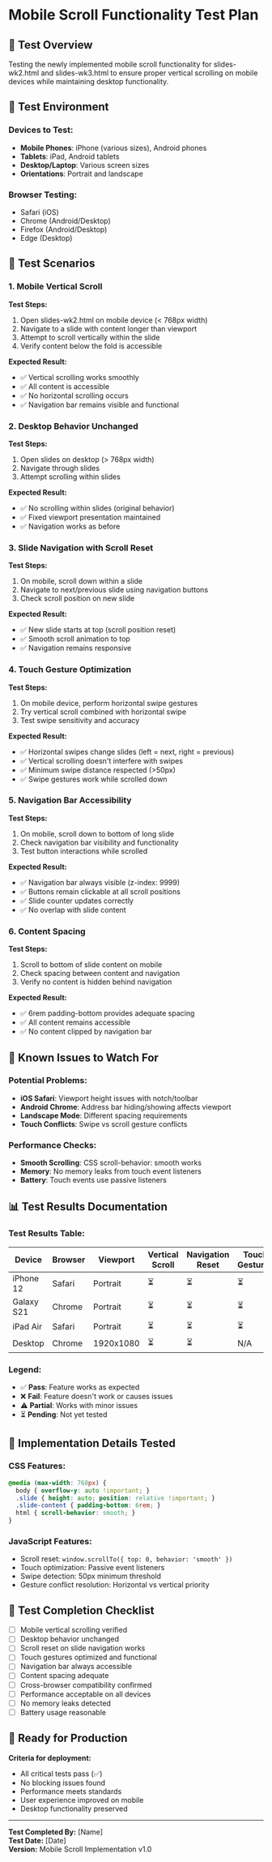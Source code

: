 # Mobile Scroll Functionality Test Plan

## 🎯 **Test Overview**
Testing the newly implemented mobile scroll functionality for slides-wk2.html and slides-wk3.html to ensure proper vertical scrolling on mobile devices while maintaining desktop functionality.

## 📱 **Test Environment**

### Devices to Test:
- **Mobile Phones**: iPhone (various sizes), Android phones
- **Tablets**: iPad, Android tablets  
- **Desktop/Laptop**: Various screen sizes
- **Orientations**: Portrait and landscape

### Browser Testing:
- Safari (iOS)
- Chrome (Android/Desktop)
- Firefox (Android/Desktop)
- Edge (Desktop)

## 🧪 **Test Scenarios**

### 1. **Mobile Vertical Scroll**
**Test Steps:**
1. Open slides-wk2.html on mobile device (< 768px width)
2. Navigate to a slide with content longer than viewport
3. Attempt to scroll vertically within the slide
4. Verify content below the fold is accessible

**Expected Result:**
- ✅ Vertical scrolling works smoothly
- ✅ All content is accessible
- ✅ No horizontal scrolling occurs
- ✅ Navigation bar remains visible and functional

### 2. **Desktop Behavior Unchanged**
**Test Steps:**
1. Open slides on desktop (> 768px width)
2. Navigate through slides
3. Attempt scrolling within slides

**Expected Result:**
- ✅ No scrolling within slides (original behavior)
- ✅ Fixed viewport presentation maintained
- ✅ Navigation works as before

### 3. **Slide Navigation with Scroll Reset**
**Test Steps:**
1. On mobile, scroll down within a slide
2. Navigate to next/previous slide using navigation buttons
3. Check scroll position on new slide

**Expected Result:**
- ✅ New slide starts at top (scroll position reset)
- ✅ Smooth scroll animation to top
- ✅ Navigation remains responsive

### 4. **Touch Gesture Optimization**
**Test Steps:**
1. On mobile device, perform horizontal swipe gestures
2. Try vertical scroll combined with horizontal swipe
3. Test swipe sensitivity and accuracy

**Expected Result:**
- ✅ Horizontal swipes change slides (left = next, right = previous)
- ✅ Vertical scrolling doesn't interfere with swipes
- ✅ Minimum swipe distance respected (>50px)
- ✅ Swipe gestures work while scrolled down

### 5. **Navigation Bar Accessibility**
**Test Steps:**
1. On mobile, scroll down to bottom of long slide
2. Check navigation bar visibility and functionality
3. Test button interactions while scrolled

**Expected Result:**
- ✅ Navigation bar always visible (z-index: 9999)
- ✅ Buttons remain clickable at all scroll positions
- ✅ Slide counter updates correctly
- ✅ No overlap with slide content

### 6. **Content Spacing**
**Test Steps:**
1. Scroll to bottom of slide content on mobile
2. Check spacing between content and navigation
3. Verify no content is hidden behind navigation

**Expected Result:**
- ✅ 6rem padding-bottom provides adequate spacing
- ✅ All content remains accessible
- ✅ No content clipped by navigation bar

## 🐛 **Known Issues to Watch For**

### Potential Problems:
- **iOS Safari**: Viewport height issues with notch/toolbar
- **Android Chrome**: Address bar hiding/showing affects viewport
- **Landscape Mode**: Different spacing requirements
- **Touch Conflicts**: Swipe vs scroll gesture conflicts

### Performance Checks:
- **Smooth Scrolling**: CSS scroll-behavior: smooth works
- **Memory**: No memory leaks from touch event listeners
- **Battery**: Touch events use passive listeners

## 📊 **Test Results Documentation**

### Test Results Table:
| Device | Browser | Viewport | Vertical Scroll | Navigation Reset | Touch Gestures | Status |
|--------|---------|----------|----------------|------------------|----------------|--------|
| iPhone 12 | Safari | Portrait | ⏳ | ⏳ | ⏳ | ⏳ |
| Galaxy S21 | Chrome | Portrait | ⏳ | ⏳ | ⏳ | ⏳ |
| iPad Air | Safari | Portrait | ⏳ | ⏳ | ⏳ | ⏳ |
| Desktop | Chrome | 1920x1080 | ⏳ | ⏳ | N/A | ⏳ |

### Legend:
- ✅ **Pass**: Feature works as expected
- ❌ **Fail**: Feature doesn't work or causes issues  
- ⚠️ **Partial**: Works with minor issues
- ⏳ **Pending**: Not yet tested

## 🔧 **Implementation Details Tested**

### CSS Features:
```css
@media (max-width: 768px) {
  body { overflow-y: auto !important; }
  .slide { height: auto; position: relative !important; }
  .slide-content { padding-bottom: 6rem; }
  html { scroll-behavior: smooth; }
}
```

### JavaScript Features:
- Scroll reset: `window.scrollTo({ top: 0, behavior: 'smooth' })`
- Touch optimization: Passive event listeners
- Swipe detection: 50px minimum threshold
- Gesture conflict resolution: Horizontal vs vertical priority

## 📝 **Test Completion Checklist**

- [ ] Mobile vertical scrolling verified
- [ ] Desktop behavior unchanged
- [ ] Scroll reset on slide navigation works
- [ ] Touch gestures optimized and functional
- [ ] Navigation bar always accessible
- [ ] Content spacing adequate
- [ ] Cross-browser compatibility confirmed
- [ ] Performance acceptable on all devices
- [ ] No memory leaks detected
- [ ] Battery usage reasonable

## 🚀 **Ready for Production**

**Criteria for deployment:**
- All critical tests pass (✅)
- No blocking issues found
- Performance meets standards
- User experience improved on mobile
- Desktop functionality preserved

---

**Test Completed By:** [Name]  
**Test Date:** [Date]  
**Version:** Mobile Scroll Implementation v1.0